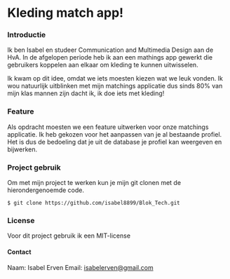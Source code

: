 # Kleding match app!

### Introductie
Ik ben Isabel en studeer Communication and Multimedia Design aan de HvA. In de afgelopen periode heb ik aan een mathings app gewerkt die gebruikers koppelen aan elkaar om kleding te kunnen uitwisselen.

Ik kwam op dit idee, omdat we iets moesten kiezen wat we leuk vonden. Ik wou natuurlijk uitblinken met mijn matchings applicatie dus sinds 80% van mijn klas mannen zijn dacht ik, ik doe iets met kleding! 

### Feature
Als opdracht moesten we een feature uitwerken voor onze matchings applicatie. Ik heb gekozen voor het aanpassen van je al bestaande profiel. Het is dus de bedoeling dat je uit de database je profiel kan weergeven en bijwerken.

### Project gebruik

Om met mijn project te werken kun je mijn git clonen met de hierondergenoemde code.

```
$ git clone https://github.com/isabel8899/Blok_Tech.git
```

### License
Voor dit project gebruik ik een MIT-license

#### Contact
Naam: Isabel Erven
Email: isabelerven@gmail.com
